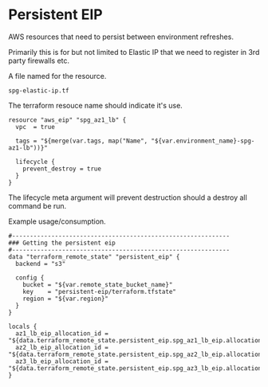# Persistent EIP
AWS resources that need to persist between environment refreshes.

Primarily this is for but not limited to Elastic IP that we need to register in 3rd party firewalls etc.

A file named for the resource.

    spg-elastic-ip.tf

The terraform resouce name should indicate it's use.

    resource "aws_eip" "spg_az1_lb" {
      vpc  = true

      tags = "${merge(var.tags, map("Name", "${var.environment_name}-spg-az1-lb"))}"

      lifecycle {
        prevent_destroy = true
      }
    }

The lifecycle meta argument will prevent destruction should a destroy all command be run.

Example usage/consumption.

    #-------------------------------------------------------------
    ### Getting the persistent eip
    #-------------------------------------------------------------
    data "terraform_remote_state" "persistent_eip" {
      backend = "s3"

      config {
        bucket = "${var.remote_state_bucket_name}"
        key    = "persistent-eip/terraform.tfstate"
        region = "${var.region}"
      }
    }

    locals {
      az1_lb_eip_allocation_id = "${data.terraform_remote_state.persistent_eip.spg_az1_lb_eip.allocation_id}",
      az2_lb_eip_allocation_id = "${data.terraform_remote_state.persistent_eip.spg_az2_lb_eip.allocation_id}",
      az3_lb_eip_allocation_id = "${data.terraform_remote_state.persistent_eip.spg_az3_lb_eip.allocation_id}"
    }
